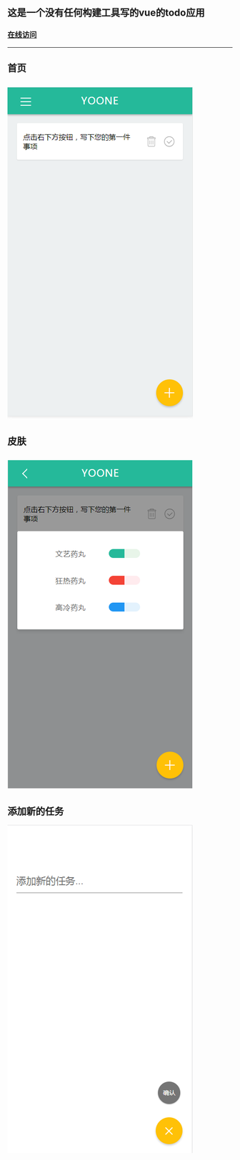 这是一个没有任何构建工具写的vue的todo应用
---
### [在线访问](http:www.903623.top/todo.html) ###
---
**首页**
---
![](https://github.com/xujunjiong/vue-todo/blob/master/img/%E6%90%9C%E7%8B%97%E6%88%AA%E5%9B%BE20181126151854.png)
---
**皮肤**
---
![图片](https://github.com/xujunjiong/vue-todo/blob/master/img/%E6%90%9C%E7%8B%97%E6%88%AA%E5%9B%BE20181126151755.png)
---
**添加新的任务**
---
![](https://github.com/xujunjiong/vue-todo/blob/master/img/%E6%90%9C%E7%8B%97%E6%88%AA%E5%9B%BE20181126151938.png)

